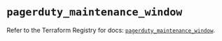 # `pagerduty_maintenance_window`

Refer to the Terraform Registry for docs: [`pagerduty_maintenance_window`](https://registry.terraform.io/providers/pagerduty/pagerduty/3.13.1/docs/resources/maintenance_window).
